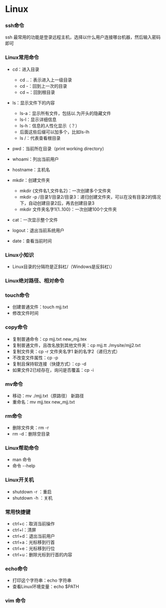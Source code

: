 # Linux 

### ssh命令

ssh 最常用的功能是登录远程主机，选择以什么用户连接哪台机器，然后输入密码即可

### Linux常用命令

- cd：进入目录
  - cd ..：表示进入上一级目录 
  - cd -：回到上一次的目录
  - cd ~：回到根目录
- ls：显示文件下的内容
  - ls-a：显示所有文件，包括以.为开头的隐藏文件
  - ls-l：显示详细信息
  - ls-h：信息的人性化显示（？）
  - 后面这些后缀可以加多个，比如ls-lh
  - ls /：代表查看根目录

- pwd：当前所在目录（print working directory）
- whoami：列出当前用户
- hostname：主机名
- mkdir：创建文件夹
    - mkdir {文件名1,文件名2}：一次创建多个文件夹
    - mkdir -p /目录1/目录2/目录3：递归创建文件夹，可以在没有目录2的情况下，自动创建目录2后，再去创建目录3
    - mkdir 文件夹名字1{1..100}：一次创建100个文件夹
- cat：一次显示整个文件
- logout：退出当前系统用户 
- date：查看当前时间


### Linux小知识

- Linux目录的分隔符是正斜杠/（Windows是反斜杠\）

### Linux绝对路径、相对命令

### touch命令

- 创建普通文件：touch mjj.txt
- 修改文件时间

### copy命令

- 复制普通命令：cp mjj.txt new_mjj.tex
- 复制普通文件，且改名放到其他文件夹：cp mjj.tt ./mysite/mjj2.txt 
- 复制文件夹：cp -r  文件夹名字1 新的名字2（递归方式）
- 不改变文件属性：cp -p
- 复制且保持软连接（快捷方式）：cp -d 
- 如果文件2已经存在，询问是否覆盖：cp -i


### mv命令

- 移动：mv ./mjj.txt（原路径）    新路径
- 重命名：mv mjj.tex new_mjj.txt

### rm命令

- 删除文件夹：rm -r
- rm -d：删除空目录

### Linux帮助命令

- man 命令
- 命令 --help

### Linux开关机

- shutdown -r ：重启
- shutdown -h ：关机

### 常用快捷键

- ctrl+c：取消当前操作
- ctrl+l：清屏
- ctrl+d：退出当前用户
- ctrl+a：光标移到行首
- ctrl+e：光标移到行位
- ctrl+u：删除光标到行首的内容

### echo命令

- 打印这个字符串：echo 字符串
- 查看Linux环境变量：echo $PATH

### vim 命令
